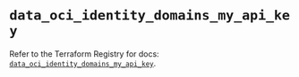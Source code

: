 # `data_oci_identity_domains_my_api_key`

Refer to the Terraform Registry for docs: [`data_oci_identity_domains_my_api_key`](https://registry.terraform.io/providers/oracle/oci/6.18.0/docs/data-sources/identity_domains_my_api_key).
